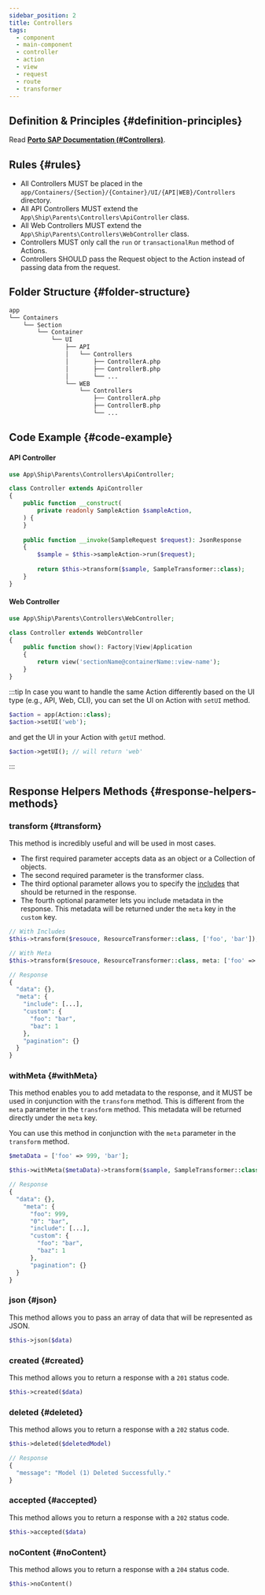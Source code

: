 ```yaml
---
sidebar_position: 2
title: Controllers
tags:
  - component
  - main-component
  - controller
  - action
  - view
  - request
  - route
  - transformer
---
```


## Definition & Principles {#definition-principles}

Read [**Porto SAP Documentation (#Controllers)**](https://github.com/Mahmoudz/Porto#definitions--principles).

## Rules {#rules}

- All Controllers MUST be placed in the `app/Containers/{Section}/{Container}/UI/{API|WEB}/Controllers` directory.
- All API Controllers MUST extend the `App\Ship\Parents\Controllers\ApiController` class.
- All Web Controllers MUST extend the `App\Ship\Parents\Controllers\WebController` class.
- Controllers MUST only call the `run` or `transactionalRun` method of Actions.
- Controllers SHOULD pass the Request object to the Action instead of passing data from the request.

## Folder Structure {#folder-structure}

```markdown
app
└── Containers
    └── Section
        └── Container
            └── UI
                ├── API
                │   └── Controllers
                │       ├── ControllerA.php
                │       ├── ControllerB.php
                │       └── ...
                └── WEB
                    └── Controllers
                        ├── ControllerA.php
                        ├── ControllerB.php
                        └── ...
```

## Code Example {#code-example}

#### API Controller

```php
use App\Ship\Parents\Controllers\ApiController;

class Controller extends ApiController
{
    public function __construct(
        private readonly SampleAction $sampleAction,
    ) {
    }
    
    public function __invoke(SampleRequest $request): JsonResponse
    {
        $sample = $this->sampleAction->run($request);
        
        return $this->transform($sample, SampleTransformer::class);
    }
}
```

#### Web Controller

```php
use App\Ship\Parents\Controllers\WebController;

class Controller extends WebController
{
    public function show(): Factory|View|Application
    {
        return view('sectionName@containerName::view-name');
    }
}
```

:::tip
In case you want to handle the same Action differently based on the UI type (e.g., API, Web, CLI), you can set the
UI on Action with `setUI` method.

```php
$action = app(Action::class);
$action->setUI('web');
```

and get the UI in your Action with `getUI` method.

```php
$action->getUI(); // will return 'web'
```
:::

## Response Helpers Methods {#response-helpers-methods}

### transform {#transform}
This method is incredibly useful and will be used in most cases.

- The first required parameter accepts data as an object or a Collection of objects.
- The second required parameter is the transformer class.
- The third optional parameter allows you to specify the [includes](transformers#handling-relationships) that should be returned in the response.
- The fourth optional parameter lets you include metadata in the response. This metadata will be returned under the `meta` key in the `custom` key.

```php
// With Includes
$this->transform($resouce, ResourceTransformer::class, ['foo', 'bar']);
```
```php
// With Meta
$this->transform($resouce, ResourceTransformer::class, meta: ['foo' => 'bar', 'baz' => 1]);

// Response
{
  "data": {},
  "meta": {
    "include": [...],
    "custom": {
      "foo": "bar",
      "baz": 1
    },
    "pagination": {}
  }
}
```
### withMeta {#withMeta}
This method enables you to add metadata to the response,
and it MUST be used in conjunction with the `transform` method.
This is different from the `meta` parameter in the `transform` method.
This metadata will be returned directly under the `meta` key.

You can use this method in conjunction with the `meta` parameter in the `transform` method.

```php
$metaData = ['foo' => 999, 'bar'];

$this->withMeta($metaData)->transform($sample, SampleTransformer::class, meta: ['foo' => 'bar', 'baz' => 1]);

// Response
{
  "data": {},
	"meta": {
	  "foo": 999,
	  "0": "bar",
	  "include": [...],
	  "custom": {
	    "foo": "bar",
	    "baz": 1
	  },
	  "pagination": {}
  }
}
```

### json {#json}
This method allows you to pass an array of data that will be represented as JSON.
```php
$this->json($data)
```

### created {#created}
This method allows you to return a response with a `201` status code.
```php
$this->created($data)
```

### deleted {#deleted}
This method allows you to return a response with a `202` status code.
```php
$this->deleted($deletedModel)

// Response
{
  "message": "Model (1) Deleted Successfully."
}
```

### accepted {#accepted}
This method allows you to return a response with a `202` status code.
```php
$this->accepted($data)
```

### noContent {#noContent}
This method allows you to return a response with a `204` status code.
```php
$this->noContent()
```
